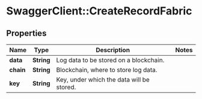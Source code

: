 # SwaggerClient::CreateRecordFabric

## Properties
Name | Type | Description | Notes
------------ | ------------- | ------------- | -------------
**data** | **String** | Log data to be stored on a blockchain. | 
**chain** | **String** | Blockchain, where to store log data. | 
**key** | **String** | Key, under which the data will be stored. | 

